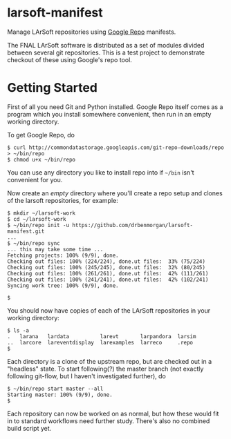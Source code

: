 larsoft-manifest
================

Manage LArSoft repositories using [Google Repo](http://code.google.com/p/git-repo/) manifests.

The FNAL LArSoft software is distributed as a set of modules divided
between several git repositories. This is a test project to demonstrate
checkout of these using Google's repo tool.

Getting Started
===============
First of all you need Git and Python installed. Google Repo itself comes
as a program which you install somewhere convenient, then run in an
empty working directory.

To get Google Repo, do

``` shell
$ curl http://commondatastorage.googleapis.com/git-repo-downloads/repo > ~/bin/repo
$ chmod u+x ~/bin/repo
```

You can use any directory you like to install repo into if `~/bin` isn't
convenient for you.

Now create an *empty* directory where you'll create a repo setup and
clones of the larsoft repositories, for example:

``` shell
$ mkdir ~/larsoft-work
$ cd ~/larsoft-work
$ ~/bin/repo init -u https://github.com/drbenmorgan/larsoft-manifest.git
...
$ ~/bin/repo sync
... this may take some time ...
Fetching projects: 100% (9/9), done.
Checking out files: 100% (224/224), done.ut files:  33% (75/224)
Checking out files: 100% (245/245), done.ut files:  32% (80/245)
Checking out files: 100% (261/261), done.ut files:  42% (111/261)
Checking out files: 100% (241/241), done.ut files:  42% (102/241)
Syncing work tree: 100% (9/9), done.

$
```

You should now have copies of each of the LArSoft repositories in your
working directory:

``` shell
$ ls -a
.   larana   lardata          larevt       larpandora  larsim
..  larcore  lareventdisplay  larexamples  larreco     .repo
$
```

Each directory is a clone of the upstream repo, but are checked out
in a "headless" state. To start following(?) the master branch (not
exactly following git-flow, but I haven't investigated further), do

``` shell
$ ~/bin/repo start master --all
Starting master: 100% (9/9), done.
$
```

Each repository can now be worked on as normal, but how these would fit
in to standard workflows need further study. There's also no combined
build script yet.


